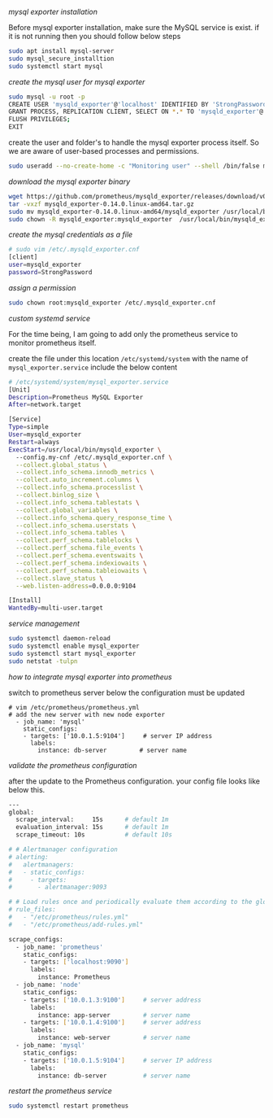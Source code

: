 _mysql exporter installation_

Before mysql exporter installation, make sure the MySQL service is exist. if it is not running then you should follow below steps

```bash
sudo apt install mysql-server
sudo mysql_secure_installtion
sudo systemctl start mysql
```

_create the mysql user for mysql exporter_

```bash
sudo mysql -u root -p 
CREATE USER 'mysqld_exporter'@'localhost' IDENTIFIED BY 'StrongPassword' WITH MAX_USER_CONNECTIONS 2;
GRANT PROCESS, REPLICATION CLIENT, SELECT ON *.* TO 'mysqld_exporter'@'localhost';
FLUSH PRIVILEGES;
EXIT
```

create the user and folder's to handle the mysql exporter process itself. So we are aware of user-based processes and permissions.

```bash
sudo useradd --no-create-home -c "Monitoring user" --shell /bin/false mysqld_exporter
```

_download the mysql exporter binary_

```bash
wget https://github.com/prometheus/mysqld_exporter/releases/download/v0.14.0/mysqld_exporter-0.14.0.linux-amd64.tar.gz
tar -vxzf mysqld_exporter-0.14.0.linux-amd64.tar.gz
sudo mv mysqld_exporter-0.14.0.linux-amd64/mysqld_exporter /usr/local/bin/
sudo chown -R mysqld_exporter:mysqld_exporter  /usr/local/bin/mysqld_exporter
```

_create the mysql credentials as a file_

```bash
# sudo vim /etc/.mysqld_exporter.cnf
[client]
user=mysqld_exporter
password=StrongPassword
```
_assign a permission_

```bash
sudo chown root:mysqld_exporter /etc/.mysqld_exporter.cnf
```


_custom systemd service_

For the time being, I am going to add only the prometheus service to monitor prometheus itself.

create the file under this location `/etc/systemd/system` with the name of `mysql_exporter.service` include the below content

```bash
# /etc/systemd/system/mysql_exporter.service
[Unit]
Description=Prometheus MySQL Exporter
After=network.target

[Service]
Type=simple
User=mysqld_exporter
Restart=always
ExecStart=/usr/local/bin/mysqld_exporter \
  --config.my-cnf /etc/.mysqld_exporter.cnf \
  --collect.global_status \
  --collect.info_schema.innodb_metrics \
  --collect.auto_increment.columns \
  --collect.info_schema.processlist \
  --collect.binlog_size \
  --collect.info_schema.tablestats \
  --collect.global_variables \
  --collect.info_schema.query_response_time \
  --collect.info_schema.userstats \
  --collect.info_schema.tables \
  --collect.perf_schema.tablelocks \
  --collect.perf_schema.file_events \
  --collect.perf_schema.eventswaits \
  --collect.perf_schema.indexiowaits \
  --collect.perf_schema.tableiowaits \
  --collect.slave_status \
  --web.listen-address=0.0.0.0:9104

[Install]
WantedBy=multi-user.target
```

_service management_

```bash
sudo systemctl daemon-reload
sudo systemctl enable mysql_exporter
sudo systemctl start mysql_exporter
sudo netstat -tulpn
```

_how to integrate mysql exporter into prometheus_

switch to prometheus server below the configuration must be updated 

```
# vim /etc/prometheus/prometheus.yml
# add the new server with new node exporter
  - job_name: 'mysql'
    static_configs: 
    - targets: ['10.0.1.5:9104']     # server IP address
      labels: 
        instance: db-server         # server name

```


_validate the prometheus configuration_

after the update to the Prometheus configuration. your config file looks like below this.

```bash
---
global:
  scrape_interval:     15s      # default 1m
  evaluation_interval: 15s      # default 1m
  scrape_timeout: 10s           # default 10s

# # Alertmanager configuration
# alerting:
#   alertmanagers:
#   - static_configs:
#     - targets:
#       - alertmanager:9093

# # Load rules once and periodically evaluate them according to the global 'evaluation_interval'.
# rule_files:
#   - "/etc/prometheus/rules.yml"
#   - "/etc/prometheus/add-rules.yml"

scrape_configs:
  - job_name: 'prometheus'
    static_configs:
    - targets: ['localhost:9090']
      labels: 
        instance: Prometheus
  - job_name: 'node'
    static_configs: 
    - targets: ['10.0.1.3:9100']     # server address 
      labels: 
        instance: app-server         # server name
    - targets: ['10.0.1.4:9100']     # server address 
      labels: 
        instance: web-server         # server name
  - job_name: 'mysql'
    static_configs: 
    - targets: ['10.0.1.5:9104']     # server IP address
      labels: 
        instance: db-server          # server name
```

_restart the prometheus service_

```bash
sudo systemctl restart prometheus
``` 
